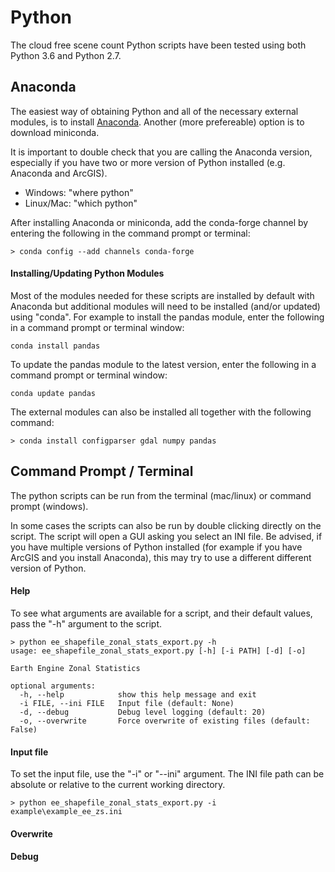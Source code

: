 # Python

The cloud free scene count Python scripts have been tested using both Python 3.6 and Python 2.7.

## Anaconda

The easiest way of obtaining Python and all of the necessary external modules, is to install [Anaconda](https://www.continuum.io/downloads). Another (more prefereable) option is to download miniconda.

It is important to double check that you are calling the Anaconda version, especially if you have two or more version of Python installed (e.g. Anaconda and ArcGIS).

+ Windows: "where python"
+ Linux/Mac: "which python"

 After installing Anaconda or miniconda, add the conda-forge channel by entering the following in the command prompt or terminal:
```
> conda config --add channels conda-forge
```

#### Installing/Updating Python Modules

Most of the modules needed for these scripts are installed by default with Anaconda but additional modules will need to be installed (and/or updated) using "conda".  For example to install the pandas module, enter the following in a command prompt or terminal window:

```
conda install pandas
```

To update the pandas module to the latest version, enter the following in a command prompt or terminal window:

```
conda update pandas
```

The external modules can also be installed all together with the following command:
```
> conda install configparser gdal numpy pandas
```

## Command Prompt / Terminal

The python scripts can be run from the terminal (mac/linux) or command prompt (windows).

In some cases the scripts can also be run by double clicking directly on the script.  The script will open a GUI asking you select an INI file.  Be advised, if you have multiple versions of Python installed (for example if you have ArcGIS and you install Anaconda), this may try to use a different different version of Python.

#### Help
To see what arguments are available for a script, and their default values, pass the "-h" argument to the script.
```
> python ee_shapefile_zonal_stats_export.py -h
usage: ee_shapefile_zonal_stats_export.py [-h] [-i PATH] [-d] [-o]

Earth Engine Zonal Statistics

optional arguments:
  -h, --help            show this help message and exit
  -i FILE, --ini FILE   Input file (default: None)
  -d, --debug           Debug level logging (default: 20)
  -o, --overwrite       Force overwrite of existing files (default: False)
```

#### Input file
To set the input file, use the "-i" or "--ini" argument.  The INI file path can be absolute or relative to the current working directory.
```
> python ee_shapefile_zonal_stats_export.py -i example\example_ee_zs.ini
```

#### Overwrite

#### Debug
